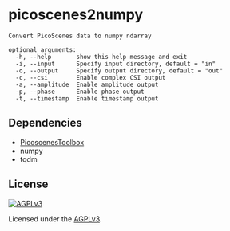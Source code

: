 # picoscenes2numpy

```
Convert PicoScenes data to numpy ndarray

optional arguments:
  -h, --help       show this help message and exit
  -i, --input      Specify input directory, default = "in"
  -o, --output     Specify output directory, default = "out"
  -c, --csi        Enable complex CSI output
  -a, --amplitude  Enable amplitude output
  -p, --phase      Enable phase output
  -t, --timestamp  Enable timestamp output
```

## Dependencies

* [PicoscenesToolbox](https://github.com/Herrtian/PicoscenesToolbox)
* numpy
* tqdm

## License

[![AGPLv3](https://www.gnu.org/graphics/agplv3-155x51.png)](https://www.gnu.org/licenses/agpl-3.0.html)

Licensed under the [AGPLv3](https://www.gnu.org/licenses/agpl-3.0.html).
